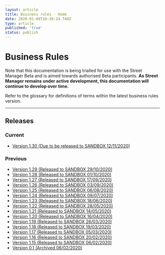 ```yaml
---
layout: article
title: Business rules - Home
date: 2020-01-09T10:30:24.740Z
type: article
published: 'true'
status: publish
---
```

# Business Rules

Note that this documentation is being trialled for use with the Street Manager Beta and is aimed towards authorised Beta participants. **As Street Manager remains under active development, this documentation will continue to develop over time.**

Refer to the glossary for definitions of terms within the latest business rules version.


<hr class="govuk-section-break govuk-section-break--xl govuk-section-break--visible" />

## Releases

### Current
* [Version 1.30 \(Due to be released to SANDBOX 12/11/2020\)](https://departmentfortransport.github.io/street-manager-docs/articles/business-rules-version-1-30.html)



### Previous

* [Version 1.29 \(Released to SANDBOX 29/10/2020\)](https://departmentfortransport.github.io/street-manager-docs/articles/business-rules-version-1-29.html)
* [Version 1.28 \(Released to SANDBOX 01/10/2020\)](https://departmentfortransport.github.io/street-manager-docs/articles/business-rules-version-1-28.html)
* [Version 1.27 \(Released to SANDBOX 17/09/2020\)](https://departmentfortransport.github.io/street-manager-docs/articles/business-rules-version-1-27.html)
* [Version 1.26 \(Released to SANDBOX 03/09/2020\)](https://departmentfortransport.github.io/street-manager-docs/articles/business-rules-version-1-26.html)
* [Version 1.25 \(Released to SANDBOX 06/08/2020\)](https://departmentfortransport.github.io/street-manager-docs/articles/business-rules-version-1-25.html)
* [Version 1.24 \(Released to SANDBOX 09/07/2020\)](https://departmentfortransport.github.io/street-manager-docs/articles/business-rules-version-1-24.html)
* [Version 1.23 \(Released to SANDBOX 18/06/2020\)](https://departmentfortransport.github.io/street-manager-docs/articles/business-rules-version-1-23.html)
* [Version 1.22 \(Released to SANDBOX 28/05/2020\)](https://departmentfortransport.github.io/street-manager-docs/articles/business-rules-version-1-22.html)
* [Version 1.21 \(Released to SANDBOX 14/05/2020\)](https://departmentfortransport.github.io/street-manager-docs/articles/business-rules-version-1-21.html)
* [Version 1.20 \(Released to SANDBOX 16/04/2020\)](https://departmentfortransport.github.io/street-manager-docs/articles/business-rules-version-1-20.html)
* [Version 1.19 \(Released to SANDBOX 26/03/2020\)](https://departmentfortransport.github.io/street-manager-docs/articles/business-rules-version-1-19.html)
* [Version 1.18 \(Released to SANDBOX 19/03/2020\)](https://departmentfortransport.github.io/street-manager-docs/articles/business-rules-version-1-18.html)
* [Version 1.17 \(Released to SANDBOX 05/03/2020\)](https://departmentfortransport.github.io/street-manager-docs/articles/business-rules-version-1-17.html)
* [Version 1.16 \(Released to SANDBOX 20/02/2020\)](https://departmentfortransport.github.io/street-manager-docs/articles/business-rules-version-1-16.html)
* [Version 1.15 (Released to SANDBOX 06/02/2020\)](https://departmentfortransport.github.io/street-manager-docs/articles/business-rules-version-1-15.html)
* [Version 0.1 \(Archived 06/02/2020\)](https://departmentfortransport.github.io/street-manager-docs/business-rules/)

